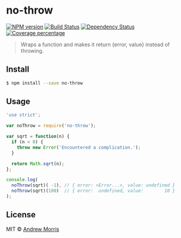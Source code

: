 # no-throw
[![NPM version][npm-image]][npm-url] [![Build Status][travis-image]][travis-url] [![Dependency Status][daviddm-image]][daviddm-url] [![Coverage percentage][coveralls-image]][coveralls-url]
> Wraps a function and makes it return {error, value} instead of throwing.


## Install

```sh
$ npm install --save no-throw
```


## Usage

```js
'use strict';

var noThrow = require('no-throw');

var sqrt = function(n) {
  if (n < 0) {
    throw new Error('Encountered a complication.');
  }

  return Math.sqrt(n);
};

console.log(
  noThrow(sqrt)( -1), // { error: <Error...>, value: undefined }
  noThrow(sqrt)(100)  // { error:  undefined, value:        10 }
);
```

## License

MIT © [Andrew Morris](http://andrewmorris.io/)


[npm-image]: https://badge.fury.io/js/no-throw.svg
[npm-url]: https://npmjs.org/package/no-throw
[travis-image]: https://travis-ci.org/voltrevo/no-throw.svg?branch=master
[travis-url]: https://travis-ci.org/voltrevo/no-throw
[daviddm-image]: https://david-dm.org/voltrevo/no-throw.svg?theme=shields.io
[daviddm-url]: https://david-dm.org/voltrevo/no-throw
[coveralls-image]: https://coveralls.io/repos/voltrevo/no-throw/badge.svg
[coveralls-url]: https://coveralls.io/r/voltrevo/no-throw

